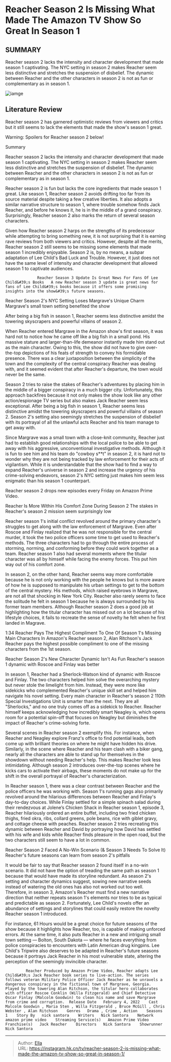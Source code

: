 # Reacher Season 2 Is Missing What Made The Amazon TV Show So Great In Season 1


## SUMMARY 



  Reacher season 2 lacks the intensity and character development that made season 1 captivating.   The NYC setting in season 2 makes Reacher seem less distinctive and stretches the suspension of disbelief.   The dynamic between Reacher and the other characters in season 2 is not as fun or complementary as in season 1.  

![iamge]()

## Literature Review
Reacher season 2 has garnered optimistic reviews from viewers and critics but it still seems to lack the elements that made the show&#39;s season 1 great.

Warning: Spoilers for Reacher season 2 below!



Summary

  Reacher season 2 lacks the intensity and character development that made season 1 captivating.   The NYC setting in season 2 makes Reacher seem less distinctive and stretches the suspension of disbelief.   The dynamic between Reacher and the other characters in season 2 is not as fun or complementary as in season 1.  







Reacher season 2 is fun but lacks the core ingredients that made season 1 great. Like season 1, Reacher season 2 avoids drifting too far from its source material despite taking a few creative liberties. It also adopts a similar narrative structure to season 1, where trouble somehow finds Jack Reacher, and before he knows it, he is in the middle of a grand conspiracy. Surprisingly, Reacher season 2 also marks the return of several season characters.

Given how Reacher season 2 harps on the strengths of its predecessor while attempting to bring something new, it is not surprising that it is earning rave reviews from both viewers and critics. However, despite all the merits, Reacher season 2 still seems to be missing some elements that made season 1 incredibly enjoyable. Season 2 is, by no means, a subpar adaptation of Lee Child&#39;s Bad Luck and Trouble. However, it just does not have the same level of intensity and character development that allowed season 1 to captivate audiences.

                  Reacher Season 3 Update Is Great News For Fans Of Lee Child&#39;s Books   A new Reacher season 3 update is great news for fans of Lee Child&#39;s books because it offers some promising insights into the show&#39;s future seasons.    





 Reacher Season 2&#39;s NYC Setting Loses Margrave&#39;s Unique Charm 
Margrave&#39;s small town setting benefited the show
         



After being a big fish in season 1, Reacher seems less distinctive amidst the towering skyscrapers and powerful villains of season 2.




When Reacher entered Margrave in the Amazon show&#39;s first season, it was hard not to notice how he came off like a big fish in a small pond. His massive stature and larger-than-life demeanor instantly made him stand out as the main character. Owing to this, the show did not have to give over-the-top depictions of his feats of strength to convey his formidable presence. There was a clear juxtaposition between the simplicity of the town and the complexity of the central conspiracy Reacher was dealing with, and it seemed evident that after Reacher&#39;s departure, the town would never be the same.




Season 2 tries to raise the stakes of Reacher&#39;s adventures by placing him in the middle of a bigger conspiracy in a much bigger city. Unfortunately, this approach backfires because it not only makes the show look like any other action/espionage TV series but also makes Jack Reacher seem less exceptional. After being a big fish in season 1, Reacher seems less distinctive amidst the towering skyscrapers and powerful villains of season 2. Season 2&#39;s setting also seemingly stretches the suspension of disbelief with its portrayal of all the unlawful acts Reacher and his team manage to get away with.

Since Margrave was a small town with a close-knit community, Reacher just had to establish good relationships with the local police to be able to get away with his aggressive, unconventional investigative methods. Although it is fun to see him and his team do &#34;cowboy s**t&#34; in season 2, it is hard not to wonder why they are not being tracked by law enforcement for their acts of vigilantism. While it is understandable that the show had to find a way to expand Reacher&#39;s universe in season 2 and increase the urgency of his crime-solving endeavors, season 2&#39;s NYC setting just makes him seem less enigmatic than his season 1 counterpart.






Reacher season 2 drops new episodes every Friday on Amazon Prime Video.






 Reacher Is More Within His Comfort Zone During Season 2 
The stakes in Reacher&#39;s season 2 mission seem surprisingly low
         

Reacher season 1&#39;s initial conflict revolved around the primary character&#39;s struggles to get along with the law enforcement of Margrave. Even after Roscoe and Finlay realized that he was not responsible for the central murder, it took the two police officers some time to get used to Reacher&#39;s methods. The three characters had to go through the entire process of storming, norming, and conforming before they could work together as a team. Reacher season 1 also had several moments where the titular character was all by himself while facing the enemy forces. This put him way out of his comfort zone.




In season 2, on the other hand, Reacher seems way more comfortable because he is not only working with the people he knows but is more aware of how he is supposed to manipulate his urban settings to get to the bottom of the central mystery. His methods, which raised eyebrows in Margrave, are not all that shocking in New York City. Reacher also rarely seems to face the solitude he felt in season 1 because he is always surrounded by his former team members. Although Reacher season 2 does a good job at highlighting how the titular character has missed out on a lot because of his lifestyle choices, it fails to recreate the sense of novelty he felt when he first landed in Magrave.

  1:34                       Reacher Pays The Highest Compliment To One Of Season 1&#39;s Missing Main Characters   In Amazon&#39;s Reacher season 2, Alan Ritchson&#39;s Jack Reacher pays the highest possible compliment to one of the missing characters from the 1st season.    



 Reacher Season 2&#39;s New Character Dynamic Isn&#39;t As Fun 
Reacher&#39;s season 1 dynamic with Roscoe and Finlay was better
         




In season 1, Reacher had a Sherlock-Watson kind of dynamic with Roscoe and Finlay. The two characters helped him solve the overarching mystery but never stole the limelight from him. Instead, they were more like sidekicks who complemented Reacher&#39;s unique skill set and helped him navigate his novel setting. Every main character in Reacher&#39;s season 2 110th Special Investigations Unit is smarter than the next. They are all &#34;Sherlocks,&#34; and no one truly comes off as a sidekick to Reacher. Reacher himself keeps acknowledging how incredibly smart Neagley is, which opens room for a potential spin-off that focuses on Neagley but diminishes the impact of Reacher&#39;s crime-solving forte.

Several scenes in Reacher season 2 exemplify this. For instance, when Reacher and Neagley explore Franz&#39;s office to find potential leads, both come up with brilliant theories on where he might have hidden his drive. Similarly, in the scene where Reacher and his team clash with a biker gang, nearly all the characters are able to stand up for themselves in the showdown without needing Reacher&#39;s help. This makes Reacher look less intimidating. Although season 2 introduces over-the-top scenes where he kicks cars to activate their airbags, these moments do not make up for the shift in the overall portrayal of Reacher&#39;s characterization.




In Reacher season 1, there was a clear contrast between Reacher and the police officers he was working with. Season 1&#39;s running gags also primarily revolved around the hilarious differences between Reacher and Finlay&#39;s day-to-day choices. While Finlay settled for a simple spinach salad during their rendezvous at Jolene’s Chicken Shack in Reacher season 1, episode 3, Reacher hilariously ordered an entire buffet, including two fried chicken thighs, fried okra, ribs, collard greens, pole beans, rice with giblet gravy, and cottage cheese with peaches. Reacher  season 2 tries recreating this dynamic between Reacher and David by portraying how David has settled with his wife and kids while Reacher finds pleasure in the open road, but the two characters still seem to have a lot in common.



 Reacher Season 2 Faced A No-Win Scenario (&amp; Season 3 Needs To Solve It) 
Reacher&#39;s future seasons can learn from season 2&#39;s pitfalls
          




It would be fair to say that Reacher season 2 found itself in a no-win scenario. It did not have the option of treading the same path as season 1 because that would have made its storyline redundant. As season 2&#39;s setting and character dynamics suggest, sowing new narrative seeds instead of watering the old ones has also not worked out too well. Therefore, in season 3, Amazon&#39;s Reacher must find a new narrative direction that neither repeats season 1&#39;s elements nor tries to be as typical and predictable as season 2. Fortunately, Lee Child&#39;s novels offer an abundance of settings and storylines that could easily restore the novelty Reacher season 1 introduced.

For instance, 61 Hours would be a great choice for future seasons of the show because it highlights how Reacher, too, is capable of making unforced errors. At the same time, it also puts Reacher in a new and intriguing small town setting — Bolton, South Dakota — where he faces everything from police conspiracies to encounters with Latin American drug kingpins. Lee Child&#39;s Tripwire also deserves to be adapted in Reacher&#39;s future seasons because it portrays Jack Reacher in his most vulnerable state, altering the perception of the seemingly invincible character.




             Reacher Produced by Amazon Prime Video, Reacher adapts Lee Child&#39;s Jack Reacher book series to live-action. The series follows veteran Military Police Officer Jack Reacher as he unravels a dangerous conspiracy in the fictional town of Margrave, Georgia. Played by the towering Alan Ritchson, the titular hero collaborates with officer Roscoe Conklin (Willa Fitzgerald) and Chief Detective Oscar Finlay (Malcolm Goodwin) to clean his name and save Margrave from crime and corruption.  Release Date   February 4, 2022    Cast   Malcolm Goodwin , Maria Sten , Willa Fitzgerald , Bruce McGill , Chris Webster , Alan Ritchson    Genres   Drama , Crime , Action    Seasons   1    Story By   nick santora    Writers   Nick Santora    Network   amazon prime video    Streaming Service(s)   Amazon Prime Video    Franchise(s)   Jack Reacher    Directors   Nick Santora    Showrunner   Nick Santora       


---

> Author: [Ella](https://instagram.hk.cn/)  
> URL: https://instagram.hk.cn/tv/reacher-season-2-is-missing-what-made-the-amazon-tv-show-so-great-in-season-1/  

